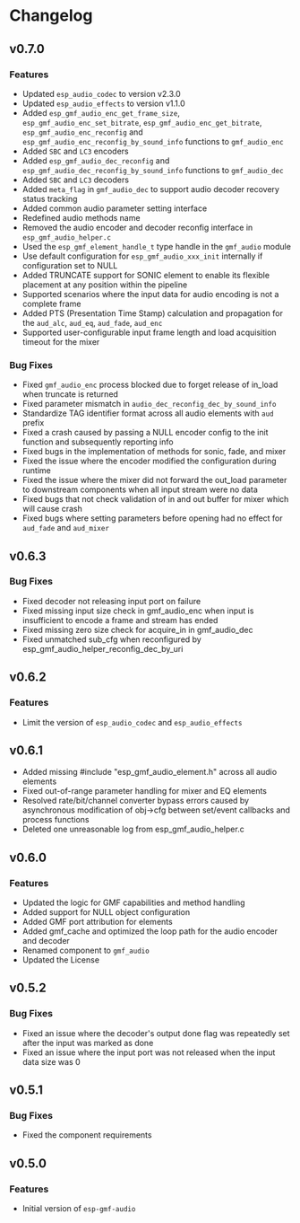 # Changelog

## v0.7.0

### Features

- Updated `esp_audio_codec` to version v2.3.0
- Updated `esp_audio_effects` to version v1.1.0
- Added `esp_gmf_audio_enc_get_frame_size`, `esp_gmf_audio_enc_set_bitrate`, `esp_gmf_audio_enc_get_bitrate`, `esp_gmf_audio_enc_reconfig` and `esp_gmf_audio_enc_reconfig_by_sound_info` functions to `gmf_audio_enc`
- Added `SBC` and `LC3` encoders
- Added `esp_gmf_audio_dec_reconfig` and `esp_gmf_audio_dec_reconfig_by_sound_info` functions to `gmf_audio_dec`
- Added `SBC` and `LC3` decoders
- Added `meta_flag` in `gmf_audio_dec` to support audio decoder recovery status tracking
- Added common audio parameter setting interface
- Redefined audio methods name
- Removed the audio encoder and decoder reconfig interface in `esp_gmf_audio_helper.c`
- Used the `esp_gmf_element_handle_t` type handle in the `gmf_audio` module
- Use default configuration for `esp_gmf_audio_xxx_init` internally if configuration set to NULL
- Added TRUNCATE support for SONIC element to enable its flexible placement at any position within the pipeline
- Supported scenarios where the input data for audio encoding is not a complete frame
- Added PTS (Presentation Time Stamp) calculation and propagation for the `aud_alc`, `aud_eq`, `aud_fade`, `aud_enc`
- Supported user-configurable input frame length and load acquisition timeout for the mixer

### Bug Fixes

- Fixed `gmf_audio_enc` process blocked due to forget release of in_load when truncate is returned
- Fixed parameter mismatch in `audio_dec_reconfig_dec_by_sound_info`
- Standardize TAG identifier format across all audio elements with `aud` prefix
- Fixed a crash caused by passing a NULL encoder config to the init function and subsequently reporting info
- Fixed bugs in the implementation of methods for sonic, fade, and mixer
- Fixed the issue where the encoder modified the configuration during runtime
- Fixed the issue where the mixer did not forward the out_load parameter to downstream components when all input stream were no data
- Fixed bugs that not check validation of in and out buffer for mixer which will cause crash
- Fixed bugs where setting parameters before opening had no effect for `aud_fade` and `aud_mixer`

## v0.6.3

### Bug Fixes

- Fixed decoder not releasing input port on failure
- Fixed missing input size check in gmf_audio_enc when input is insufficient to encode a frame and stream has ended
- Fixed missing zero size check for acquire_in in gmf_audio_dec
- Fixed unmatched sub_cfg when reconfigured by esp_gmf_audio_helper_reconfig_dec_by_uri

## v0.6.2

### Features

- Limit the version of `esp_audio_codec` and `esp_audio_effects`


## v0.6.1

- Added missing #include "esp_gmf_audio_element.h" across all audio elements
- Fixed out-of-range parameter handling for mixer and EQ elements
- Resolved rate/bit/channel converter bypass errors caused by asynchronous modification of obj->cfg between set/event callbacks and process functions
- Deleted one unreasonable log from esp_gmf_audio_helper.c


## v0.6.0

### Features
- Updated the logic for GMF capabilities and method handling
- Added support for NULL object configuration
- Added GMF port attribution for elements
- Added gmf_cache and optimized the loop path for the audio encoder and decoder
- Renamed component to `gmf_audio`
- Updated the License


## v0.5.2

### Bug Fixes

- Fixed an issue where the decoder's output done flag was repeatedly set after the input was marked as done
- Fixed an issue where the input port was not released when the input data size was 0


## v0.5.1

### Bug Fixes

- Fixed the component requirements


## v0.5.0

### Features

- Initial version of `esp-gmf-audio`
